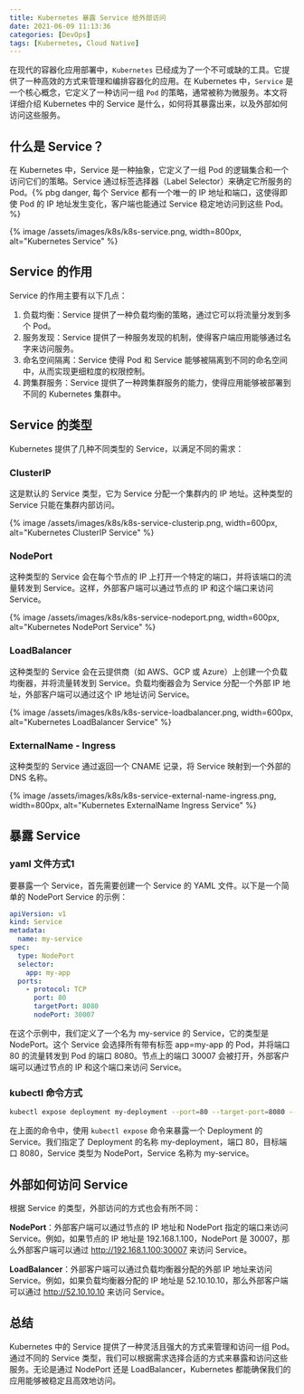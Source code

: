 ```yaml
---
title: Kubernetes 暴露 Service 给外部访问
date: 2021-06-09 11:13:36
categories: [DevOps]
tags: [Kubernetes, Cloud Native]
---
```


在现代的容器化应用部署中，`Kubernetes` 已经成为了一个不可或缺的工具。它提供了一种高效的方式来管理和编排容器化的应用。在 Kubernetes 中，`Service` 是一个核心概念，它定义了一种访问一组 `Pod` 的策略，通常被称为微服务。本文将详细介绍 Kubernetes 中的 Service 是什么，如何将其暴露出来，以及外部如何访问这些服务。

## 什么是 Service？
在 Kubernetes 中，Service 是一种抽象，它定义了一组 Pod 的逻辑集合和一个访问它们的策略。Service 通过标签选择器（Label Selector）来确定它所服务的 Pod。{% pbg danger, 每个 Service 都有一个唯一的 IP 地址和端口，这使得即使 Pod 的 IP 地址发生变化，客户端也能通过 Service 稳定地访问到这些 Pod。%}

{% image /assets/images/k8s/k8s-service.png, width=800px, alt="Kubernetes Service" %}

## Service 的作用 
Service 的作用主要有以下几点：

1. 负载均衡：Service 提供了一种负载均衡的策略，通过它可以将流量分发到多个 Pod。
2. 服务发现：Service 提供了一种服务发现的机制，使得客户端应用能够通过名字来访问服务。
3. 命名空间隔离：Service 使得 Pod 和 Service 能够被隔离到不同的命名空间中，从而实现更细粒度的权限控制。
4. 跨集群服务：Service 提供了一种跨集群服务的能力，使得应用能够被部署到不同的 Kubernetes 集群中。

## Service 的类型
Kubernetes 提供了几种不同类型的 Service，以满足不同的需求：

### ClusterIP
这是默认的 Service 类型，它为 Service 分配一个集群内的 IP 地址。这种类型的 Service 只能在集群内部访问。

{% image /assets/images/k8s/k8s-service-clusterip.png, width=600px, alt="Kubernetes ClusterIP Service" %}

### NodePort
这种类型的 Service 会在每个节点的 IP 上打开一个特定的端口，并将该端口的流量转发到 Service。这样，外部客户端可以通过节点的 IP 和这个端口来访问 Service。

{% image /assets/images/k8s/k8s-service-nodeport.png, width=600px, alt="Kubernetes NodePort Service" %}

### LoadBalancer
这种类型的 Service 会在云提供商（如 AWS、GCP 或 Azure）上创建一个负载均衡器，并将流量转发到 Service。负载均衡器会为 Service 分配一个外部 IP 地址，外部客户端可以通过这个 IP 地址访问 Service。

{% image /assets/images/k8s/k8s-service-loadbalancer.png, width=600px, alt="Kubernetes LoadBalancer Service" %}

### ExternalName - Ingress
这种类型的 Service 通过返回一个 CNAME 记录，将 Service 映射到一个外部的 DNS 名称。

{% image /assets/images/k8s/k8s-service-external-name-ingress.png, width=800px, alt="Kubernetes ExternalName Ingress Service" %}

## 暴露 Service
### yaml 文件方式1
要暴露一个 Service，首先需要创建一个 Service 的 YAML 文件。以下是一个简单的 NodePort Service 的示例：

``` yaml
apiVersion: v1
kind: Service
metadata:
  name: my-service
spec:
  type: NodePort
  selector:
    app: my-app
  ports:
    - protocol: TCP
      port: 80
      targetPort: 8080
      nodePort: 30007
```

在这个示例中，我们定义了一个名为 my-service 的 Service，它的类型是 NodePort。这个 Service 会选择所有带有标签 app=my-app 的 Pod，并将端口 80 的流量转发到 Pod 的端口 8080。节点上的端口 30007 会被打开，外部客户端可以通过节点的 IP 和这个端口来访问 Service。

### kubectl 命令方式

``` bash
kubectl expose deployment my-deployment --port=80 --target-port=8080 --type=NodePort --name=my-service
```

在上面的命令中，使用 `kubectl expose` 命令来暴露一个 Deployment 的 Service。我们指定了 Deployment 的名称 my-deployment，端口 80，目标端口 8080，Service 类型为 NodePort，Service 名称为 my-service。

## 外部如何访问 Service
根据 Service 的类型，外部访问的方式也会有所不同：

**NodePort**：外部客户端可以通过节点的 IP 地址和 NodePort 指定的端口来访问 Service。例如，如果节点的 IP 地址是 192.168.1.100，NodePort 是 30007，那么外部客户端可以通过 http://192.168.1.100:30007 来访问 Service。

**LoadBalancer**：外部客户端可以通过负载均衡器分配的外部 IP 地址来访问 Service。例如，如果负载均衡器分配的 IP 地址是 52.10.10.10，那么外部客户端可以通过 http://52.10.10.10 来访问 Service。

## 总结
Kubernetes 中的 Service 提供了一种灵活且强大的方式来管理和访问一组 Pod。通过不同的 Service 类型，我们可以根据需求选择合适的方式来暴露和访问这些服务。无论是通过 NodePort 还是 LoadBalancer，Kubernetes 都能确保我们的应用能够被稳定且高效地访问。
